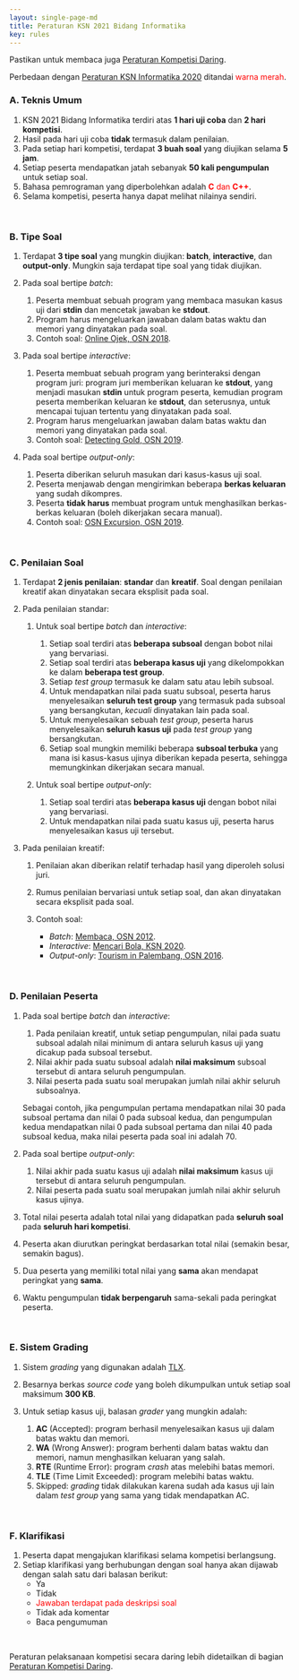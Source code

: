 ```yaml
---
layout: single-page-md
title: Peraturan KSN 2021 Bidang Informatika
key: rules
---
```


<div class="alert alert-primary" role="alert">
   <span class="pt-icon-standard pt-icon-info-sign sidebar-icon"></span>
   Pastikan untuk membaca juga <a href="/peraturan-daring.html">Peraturan Kompetisi Daring</a>.
</div>

Perbedaan dengan [Peraturan KSN Informatika 2020](https://ksn2020.toki.id/peraturan.html) ditandai <span style="color:red">warna merah</span>.

### A. Teknis Umum

1. KSN 2021 Bidang Informatika terdiri atas **1 hari uji coba** dan **2 hari kompetisi**.
2. Hasil pada hari uji coba **tidak** termasuk dalam penilaian.
3. Pada setiap hari kompetisi, terdapat **3 buah soal** yang diujikan selama **5 jam**.
4. Setiap peserta mendapatkan jatah sebanyak **50 kali pengumpulan** untuk setiap soal.
5. Bahasa pemrograman yang diperbolehkan adalah <span style="color:red">**C** dan **C++**</span>.
6. Selama kompetisi, peserta hanya dapat melihat nilainya sendiri.

<br>

### B. Tipe Soal

1. Terdapat **3 tipe soal** yang mungkin diujikan: **batch**, **interactive**, dan **output-only**. Mungkin saja terdapat tipe soal yang tidak diujikan.

2. Pada soal bertipe *batch*:
   1. Peserta membuat sebuah program yang membaca masukan kasus uji dari **stdin** dan mencetak jawaban ke **stdout**.
   2. Program harus mengeluarkan jawaban dalam batas waktu dan memori yang dinyatakan pada soal.
   3. Contoh soal: [Online Ojek, OSN 2018](https://tlx.toki.id/problems/osn-2018-1/C).

3. Pada soal bertipe *interactive*:
   1. Peserta membuat sebuah program yang berinteraksi dengan program juri: program juri memberikan keluaran ke **stdout**, yang menjadi masukan **stdin** untuk program peserta, kemudian program peserta memberikan keluaran ke **stdout**, dan seterusnya, untuk mencapai tujuan tertentu yang dinyatakan pada soal.
   2. Program harus mengeluarkan jawaban dalam batas waktu dan memori yang dinyatakan pada soal.
   3. Contoh soal: [Detecting Gold, OSN 2019](https://tlx.toki.id/problems/osn-2019-2/B).

4. Pada soal bertipe *output-only*:
   1. Peserta diberikan seluruh masukan dari kasus-kasus uji soal.
   2. Peserta menjawab dengan mengirimkan beberapa **berkas keluaran** yang sudah dikompres.
   3. Peserta **tidak harus** membuat program untuk menghasilkan berkas-berkas keluaran (boleh dikerjakan secara manual).
   4. Contoh soal: [OSN Excursion, OSN 2019](https://tlx.toki.id/problems/osn-2019-1/C).

<br>

### C. Penilaian Soal

1. Terdapat **2 jenis penilaian**: **standar** dan **kreatif**. Soal dengan penilaian kreatif akan dinyatakan secara eksplisit pada soal.

1. Pada penilaian standar:
   1. Untuk soal bertipe *batch* dan *interactive*:
      1. Setiap soal terdiri atas **beberapa subsoal** dengan bobot nilai yang bervariasi.
      1. Setiap soal terdiri atas **beberapa kasus uji** yang dikelompokkan ke dalam **beberapa test group**.
      1. Setiap *test group* termasuk ke dalam satu atau lebih subsoal.
      1. Untuk mendapatkan nilai pada suatu subsoal, peserta harus menyelesaikan **seluruh test group** yang termasuk pada subsoal yang bersangkutan, _kecuali_ dinyatakan lain pada soal.
      1. Untuk menyelesaikan sebuah *test group*, peserta harus menyelesaikan **seluruh kasus uji** pada *test group* yang bersangkutan.
      1. Setiap soal mungkin memiliki beberapa **subsoal terbuka** yang mana isi kasus-kasus ujinya diberikan kepada peserta, sehingga memungkinkan dikerjakan secara manual.

   1. Untuk soal bertipe *output-only*:
      1. Setiap soal terdiri atas **beberapa kasus uji** dengan bobot nilai yang bervariasi.
      1. Untuk mendapatkan nilai pada suatu kasus uji, peserta harus menyelesaikan kasus uji tersebut.

1. Pada penilaian kreatif:
   1. Penilaian akan diberikan relatif terhadap hasil yang diperoleh solusi juri.
   1. Rumus penilaian bervariasi untuk setiap soal, dan akan dinyatakan secara eksplisit pada soal.

   1. Contoh soal:
      - *Batch*: [Membaca, OSN 2012](https://tlx.toki.id/problems/osn-2012-2/D).
      - *Interactive*: [Mencari Bola, KSN 2020](https://tlx.toki.id/problems/ksn-2020/2C).
      - *Output-only*: [Tourism in Palembang, OSN 2016](https://tlx.toki.id/problems/osn-2016-2/C).

<br>

### D. Penilaian Peserta

1. Pada soal bertipe *batch* dan *interactive*:
   1. Pada penilaian kreatif, untuk setiap pengumpulan, nilai pada suatu subsoal adalah nilai minimum di antara seluruh kasus uji yang dicakup pada subsoal tersebut.
   1. Nilai akhir pada suatu subsoal adalah **nilai maksimum** subsoal tersebut di antara seluruh pengumpulan.
   1. Nilai peserta pada suatu soal merupakan jumlah nilai akhir seluruh subsoalnya.

   Sebagai contoh, jika pengumpulan pertama mendapatkan nilai 30 pada subsoal pertama dan nilai 0 pada subsoal kedua, dan pengumpulan kedua mendapatkan nilai 0 pada subsoal pertama dan nilai 40 pada subsoal kedua, maka nilai peserta pada soal ini adalah 70.
1. Pada soal bertipe *output-only*:
   1. Nilai akhir pada suatu kasus uji adalah **nilai maksimum** kasus uji tersebut di antara seluruh pengumpulan.
   1. Nilai peserta pada suatu soal merupakan jumlah nilai akhir seluruh kasus ujinya.
1. Total nilai peserta adalah total nilai yang didapatkan pada **seluruh soal** pada **seluruh hari kompetisi**.
1. Peserta akan diurutkan peringkat berdasarkan total nilai (semakin besar, semakin bagus).
1. Dua peserta yang memiliki total nilai yang **sama** akan mendapat peringkat yang **sama**.
1. Waktu pengumpulan **tidak berpengaruh** sama-sekali pada peringkat peserta.

<br>

### E. Sistem Grading

1. Sistem *grading* yang digunakan adalah [TLX](https://tlx.toki.id).
1. Besarnya berkas *source code* yang boleh dikumpulkan untuk setiap soal maksimum **300 KB**.

1. Untuk setiap kasus uji, balasan *grader* yang mungkin adalah:
   1. **AC** (Accepted): program berhasil menyelesaikan kasus uji dalam batas waktu dan memori.
   1. **WA** (Wrong Answer): program berhenti dalam batas waktu dan memori, namun menghasilkan keluaran yang salah.
   1. **RTE** (Runtime Error): program *crash* atas melebihi batas memori.
   1. **TLE** (Time Limit Exceeded): program melebihi batas waktu.
   1. Skipped: *grading* tidak dilakukan karena sudah ada kasus uji lain dalam *test group* yang sama yang tidak mendapatkan AC.

<br>

### F. Klarifikasi

1. Peserta dapat mengajukan klarifikasi selama kompetisi berlangsung.
1. Setiap klarifikasi yang berhubungan dengan soal hanya akan dijawab dengan salah satu dari balasan berikut:
   - Ya
   - Tidak
   - <span style="color:red">Jawaban terdapat pada deskripsi soal<span>
   - Tidak ada komentar
   - Baca pengumuman

<br>

Peraturan pelaksanaan kompetisi secara daring lebih didetailkan di bagian <a href="/peraturan-daring.html">Peraturan Kompetisi Daring</a>.
